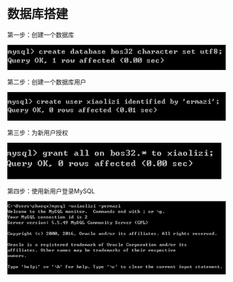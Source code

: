 # 数据库搭建

第一步：创建一个数据库

![](../../../.gitbook/assets/image%20%28147%29.png)

第二步：创建一个数据库用户

![](../../../.gitbook/assets/image%20%28159%29.png)

第三步：为新用户授权

![](../../../.gitbook/assets/image%20%2893%29.png)

第四步：使用新用户登录MySQL

![](../../../.gitbook/assets/image%20%2884%29.png)

